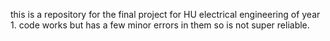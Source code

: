 this is a repository for the final project for HU electrical engineering of year 1. 
code works but has a few minor errors in them so is not super reliable.